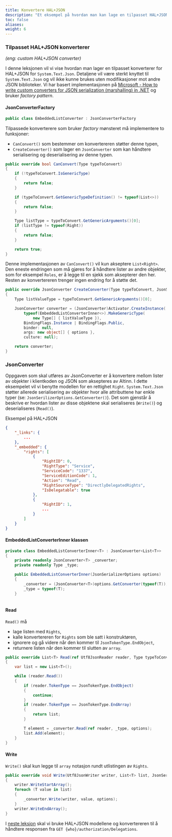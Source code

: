 ```yaml
---
title: Konvertere HAL+JSON
description: "Et eksempel på hvordan man kan lage en tilpasset HAL+JSON konverterer for å serialisere og deserialisere lister av rettigheter med System.Text.Json."
toc: false
aliases:
weight: 6
---
```


### Tilpasset HAL+JSON konverterer
*(eng: custom HAL+JSON converter)*

I denne leksjonen vil vi vise hvordan man lager en tilpasset konverterer for HAL+JSON for `System.Text.Json`.
Detaljene vil være sterkt knyttet til `System.Text.Json` og vil ikke kunne brukes uten modifikasjoner mot andre JSON biblioteker.
Vi har basert implementasjonen på [Microsoft - How to write custom converters for JSON serialization (marshalling) in .NET](https://docs.microsoft.com/en-us/dotnet/standard/serialization/system-text-json-converters-how-to?pivots=dotnet-core-3-1)
og bruker *factory pattern*.

#### JsonConverterFactory

```cs
public class EmbeddedListConverter : JsonConverterFactory
```
Tilpassede konverterere som bruker *factory* mønsteret må implementere to funksjoner:
- `CanConvert()` som bestemmer om konvertereren støtter denne typen,
- `CreateConverter()` som lager en `JsonConverter` som kan håndtere serialisering og deserialisering av denne typen.
```cs
public override bool CanConvert(Type typeToConvert)
{
    if (!typeToConvert.IsGenericType)
    {
        return false;
    }

    if (typeToConvert.GetGenericTypeDefinition() != typeof(List<>))
    {
        return false; 
    }

    Type listType = typeToConvert.GetGenericArguments()[0];
    if (listType != typeof(Right))
    {
        return false;
    }

    return true; 
}
```
Denne implementasjonen av `CanConvert()` vil kun akseptere `List<Right>`.
Den eneste endringen som må gjøres for å håndtere lister av andre objekter, som for eksempel `Roles`, er å legge til en sjekk som aksepterer den her.
Resten av konvertereren trenger ingen endring for å støtte det.

```cs
public override JsonConverter CreateConverter(Type typeToConvert, JsonSerializerOptions options)
{
    Type listValueType = typeToConvert.GetGenericArguments()[0];

    JsonConverter converter = (JsonConverter)Activator.CreateInstance(
        typeof(EmbeddedListConverterInner<>).MakeGenericType(
            new Type[] { listValueType }),
        BindingFlags.Instance | BindingFlags.Public,
        binder: null,
        args: new object[] { options },
        culture: null);

    return converter;
}
```

### JsonConverter
Oppgaven som skal utføres av JsonConverter er å konvertere mellom lister av objekter i klientkoden og JSON som aksepteres av Altinn.
I dette eksempelet vil vi benytte modellen for en rettighet `Right`.
`System.Text.Json` støtter allerede serialisering av objekter hvor alle attributtene har enkle typer (se: `JsonSerilizerOptions.GetConverter()`).
Det som gjenstår å beskrive er hvordan lister av disse objektene skal serialiseres (`Write()`) og deserialiseres (`Read()`).

Eksempel på HAL+JSON
```json
{
    "_links": {
        ...
    },
    "_embedded": {
        "rights": [
            {
                "RightID": 0,
                "RightType": "Service",
                "ServiceCode": "1337",
                "ServiceEditionCode": 1,
                "Action": "Read",
                "RightSourceType": "DirectlyDelegatedRights",
                "IsDelegatable": true
            },
            {
                "RightID": 1,
                ...
            }
        ]
    }
}
```

#### EmbeddedListConverterInner klassen
```cs
private class EmbeddedListConverterInner<T> : JsonConverter<List<T>>
{
    private readonly JsonConverter<T> _converter;
    private readonly Type _type;

    public EmbeddedListConverterInner(JsonSerializerOptions options)
    {
        _converter = (JsonConverter<T>)options.GetConverter(typeof(T));
        _type = typeof(T);
    }
    
``` 

#### Read
`Read()` må
- lage listen med `Rights`,
- kalle konvertereren for `Rights` som ble satt i konstruktøren,
- ignorere og gå videre når den kommer til `JsonTokenType.EndObject`,
- returnere listen når den kommer til slutten av `array`.
```cs
public override List<T> Read(ref Utf8JsonReader reader, Type typeToConvert, JsonSerializerOptions options)
{
    var list = new List<T>();

    while (reader.Read())
    {
        if (reader.TokenType == JsonTokenType.EndObject)
        {
            continue;
        }
        if (reader.TokenType == JsonTokenType.EndArray)
        {
            return list;
        }

        T element = _converter.Read(ref reader, _type, options);
        list.Add(element);
    }
}
```

#### Write
`Write()` skal kun legge til `array` notasjon rundt utlistingen av `Rights`.
```cs
public override void Write(Utf8JsonWriter writer, List<T> list, JsonSerializerOptions options)
{
    writer.WriteStartArray();
    foreach (T value in list)
    {
        _converter.Write(writer, value, options);
    }
    writer.WriteEndArray();
}
```

I [neste leksjon](/docs/api/rest/kom-i-gang/tutorial-sluttbrukersystem/hente-delegations/) skal vi bruke HAL+JSON modellene og konvertereren til å håndtere responsen fra `GET {who}/authorization/Delegations`.